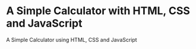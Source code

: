 # A Simple Calculator with HTML, CSS and JavaScript
 A Simple Calculator using HTML, CSS and JavaScript
